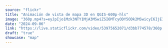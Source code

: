 ```yaml
---
source: "flickr"
title: "Animación de vista de mapa 3D en QGIS-600p-hls"
image: "360p.mp4?s=eyJpIjo1Mzk3NTY1MjA3MSwiZSI6MTcyODY5ODk2MSwicyI6IjE1MmVjNmY1YzEwYTBjMGY0NjMwN2U0NjA3MjA4NDExNTc5NjA3ZTQiLCJ2IjoxfQ.mp4"
date: "2024-09-06"
link: "https://live.staticflickr.com/video/53975652071/d3bb774578/360p.mp4?s=eyJpIjo1Mzk3NTY1MjA3MSwiZSI6MTcyODY5ODk2MSwicyI6IjE1MmVjNmY1YzEwYTBjMGY0NjMwN2U0NjA3MjA4NDExNTc5NjA3ZTQiLCJ2IjoxfQ"
draft: "true"
showcase: "map"
---
```

